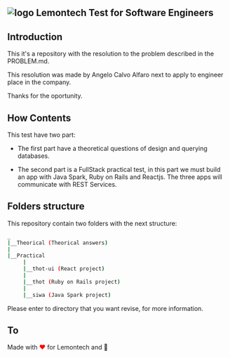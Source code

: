 
## ![logo](https://avatars3.githubusercontent.com/u/2845778?s=100&v=4) Lemontech Test for Software Engineers


## Introduction
This it's a repository with the resolution to the problem described in the PROBLEM.md. 

This resolution was made by Angelo Calvo Alfaro next to apply to engineer place in the company.

Thanks for the oportunity.
## How Contents
This test have two part: 

- The first part have a theoretical questions of design and querying databases. 

- The second part is a FullStack practical test, in this part we must build an app with Java Spark, Ruby on Rails and Reactjs. The three apps will communicate with REST Services.

## Folders structure
This repository contain two folders with the next structure:
```bash
_
|__Theorical (Theorical answers)
|
|__Practical
     |
     |__thot-ui (React project)
     | 
     |__thot (Ruby on Rails project)
     |
     |__siwa (Java Spark project)
```

Please enter to directory that you want revise, for more information.

## To

Made with <span style="color:red;">❤</span> for Lemontech and <span go-to="practical to search my words">🐇</span>
